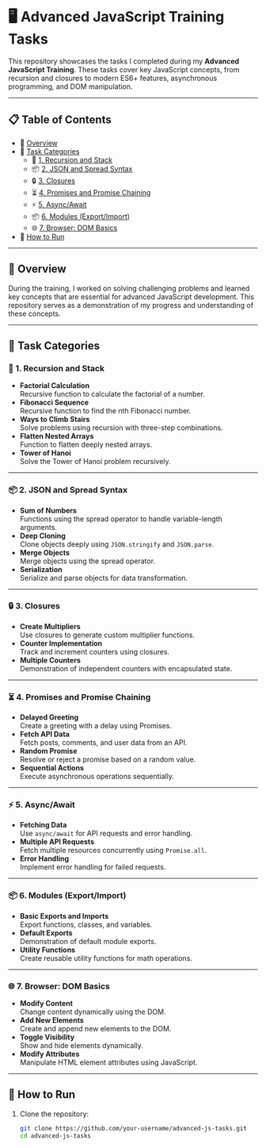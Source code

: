 # 🖥️ Advanced JavaScript Training Tasks

This repository showcases the tasks I completed during my **Advanced JavaScript Training**. These tasks cover key JavaScript concepts, from recursion and closures to modern ES6+ features, asynchronous programming, and DOM manipulation.  

---

## 📋 Table of Contents
- 🌟 [Overview](#-overview)  
- 🧩 [Task Categories](#-task-categories)  
  - 🔢 [1. Recursion and Stack](#1-recursion-and-stack)  
  - 📦 [2. JSON and Spread Syntax](#2-json-and-spread-syntax)  
  - 🔒 [3. Closures](#3-closures)  
  - ⏳ [4. Promises and Promise Chaining](#4-promises-and-promise-chaining)  
  - ⚡ [5. Async/Await](#5-asyncawait)  
  - 📦 [6. Modules (Export/Import)](#6-modules-exportimport)  
  - 🌐 [7. Browser: DOM Basics](#7-browser-dom-basics)  
- 📄 [How to Run](#-how-to-run)  

---

## 🌟 Overview
During the training, I worked on solving challenging problems and learned key concepts that are essential for advanced JavaScript development. This repository serves as a demonstration of my progress and understanding of these concepts.  

---

## 🧩 Task Categories

### 🔢 1. Recursion and Stack
- **Factorial Calculation**  
  Recursive function to calculate the factorial of a number.  
- **Fibonacci Sequence**  
  Recursive function to find the nth Fibonacci number.  
- **Ways to Climb Stairs**  
  Solve problems using recursion with three-step combinations.  
- **Flatten Nested Arrays**  
  Function to flatten deeply nested arrays.  
- **Tower of Hanoi**  
  Solve the Tower of Hanoi problem recursively.  

---

### 📦 2. JSON and Spread Syntax
- **Sum of Numbers**  
  Functions using the spread operator to handle variable-length arguments.  
- **Deep Cloning**  
  Clone objects deeply using `JSON.stringify` and `JSON.parse`.  
- **Merge Objects**  
  Merge objects using the spread operator.  
- **Serialization**  
  Serialize and parse objects for data transformation.  

---

### 🔒 3. Closures
- **Create Multipliers**  
  Use closures to generate custom multiplier functions.  
- **Counter Implementation**  
  Track and increment counters using closures.  
- **Multiple Counters**  
  Demonstration of independent counters with encapsulated state.  

---

### ⏳ 4. Promises and Promise Chaining
- **Delayed Greeting**  
  Create a greeting with a delay using Promises.  
- **Fetch API Data**  
  Fetch posts, comments, and user data from an API.  
- **Random Promise**  
  Resolve or reject a promise based on a random value.  
- **Sequential Actions**  
  Execute asynchronous operations sequentially.  

---

### ⚡ 5. Async/Await
- **Fetching Data**  
  Use `async/await` for API requests and error handling.  
- **Multiple API Requests**  
  Fetch multiple resources concurrently using `Promise.all`.  
- **Error Handling**  
  Implement error handling for failed requests.  

---

### 📦 6. Modules (Export/Import)
- **Basic Exports and Imports**  
  Export functions, classes, and variables.  
- **Default Exports**  
  Demonstration of default module exports.  
- **Utility Functions**  
  Create reusable utility functions for math operations.  

---

### 🌐 7. Browser: DOM Basics
- **Modify Content**  
  Change content dynamically using the DOM.  
- **Add New Elements**  
  Create and append new elements to the DOM.  
- **Toggle Visibility**  
  Show and hide elements dynamically.  
- **Modify Attributes**  
  Manipulate HTML element attributes using JavaScript.  

---

## 📄 How to Run
1. Clone the repository:  
   ```bash
   git clone https://github.com/your-username/advanced-js-tasks.git
   cd advanced-js-tasks
